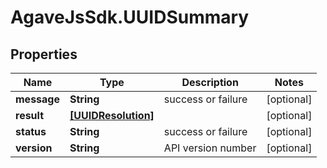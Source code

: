 # AgaveJsSdk.UUIDSummary

## Properties
Name | Type | Description | Notes
------------ | ------------- | ------------- | -------------
**message** | **String** | success or failure | [optional] 
**result** | [**[UUIDResolution]**](UUIDResolution.md) |  | [optional] 
**status** | **String** | success or failure | [optional] 
**version** | **String** | API version number | [optional] 


